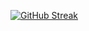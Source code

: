 [![GitHub Streak](https://github-readme-streak-stats.herokuapp.com?user=coalexandr&theme=dark&hide_border=true&date_format=M%20j%5B%2C%20Y%5D)](https://git.io/streak-stats)
